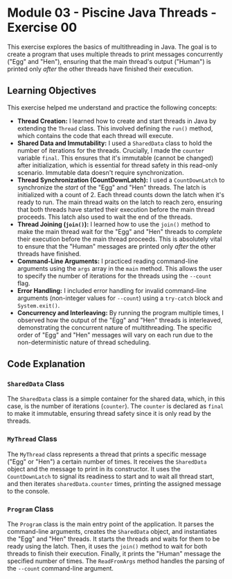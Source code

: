 # Module 03 - Piscine Java Threads - Exercise 00

This exercise explores the basics of multithreading in Java. The goal is to create a program that uses multiple threads to print messages concurrently ("Egg" and "Hen"), ensuring that the main thread's output ("Human") is printed only *after* the other threads have finished their execution.

## Learning Objectives

This exercise helped me understand and practice the following concepts:

*   **Thread Creation:**  I learned how to create and start threads in Java by extending the `Thread` class.  This involved defining the `run()` method, which contains the code that each thread will execute.
*   **Shared Data and Immutability:** I used a `SharedData` class to hold the number of iterations for the threads.  Crucially, I made the `counter` variable `final`. This ensures that it's immutable (cannot be changed) after initialization, which is essential for thread safety in this read-only scenario.  Immutable data doesn't require synchronization.
*   **Thread Synchronization (CountDownLatch):** I used a `CountDownLatch` to synchronize the *start* of the "Egg" and "Hen" threads.  The latch is initialized with a count of 2. Each thread counts down the latch when it's ready to run. The main thread waits on the latch to reach zero, ensuring that both threads have started their execution before the main thread proceeds. This latch also used to wait the end of the threads.
*   **Thread Joining (`join()`):** I learned how to use the `join()` method to make the main thread wait for the "Egg" and "Hen" threads to *complete* their execution before the main thread proceeds.  This is absolutely vital to ensure that the "Human" messages are printed only *after* the other threads have finished.
*   **Command-Line Arguments:** I practiced reading command-line arguments using the `args` array in the `main` method. This allows the user to specify the number of iterations for the threads using the `--count` flag.
*   **Error Handling:** I included error handling for invalid command-line arguments (non-integer values for `--count`) using a `try-catch` block and `System.exit()`.
*   **Concurrency and Interleaving:** By running the program multiple times, I observed how the output of the "Egg" and "Hen" threads is interleaved, demonstrating the concurrent nature of multithreading. The specific order of "Egg" and "Hen" messages will vary on each run due to the non-deterministic nature of thread scheduling.

## Code Explanation

### `SharedData` Class

The `SharedData` class is a simple container for the shared data, which, in this case, is the number of iterations (`counter`).  The `counter` is declared as `final` to make it immutable, ensuring thread safety since it is only read by the threads.

### `MyThread` Class

The `MyThread` class represents a thread that prints a specific message ("Egg" or "Hen") a certain number of times. It receives the `SharedData` object and the message to print in its constructor.  It uses the `CountDownLatch` to signal its readiness to start and to wait all thread start, and then iterates `sharedData.counter` times, printing the assigned message to the console.

### `Program` Class

The `Program` class is the main entry point of the application.  It parses the command-line arguments, creates the `SharedData` object, and instantiates the "Egg" and "Hen" threads. It starts the threads and waits for them to be ready using the latch. Then, it uses the `join()` method to wait for both threads to finish their execution. Finally, it prints the "Human" message the specified number of times. The `ReadFromArgs` method handles the parsing of the `--count` command-line argument.